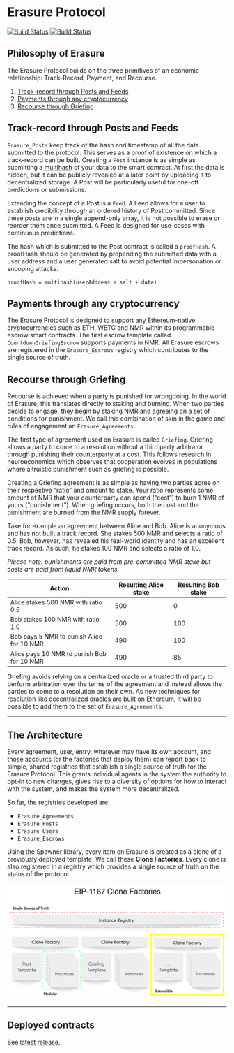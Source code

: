 # Erasure Protocol

[![Build Status](https://travis-ci.com/erasureprotocol/erasure-protocol.svg?branch=master)](https://travis-ci.com/erasureprotocol/erasure-protocol)
[![Build Status](https://github.com/erasureprotocol/erasure-protocol/workflows/CI/badge.svg)](https://github.com/erasureprotocol/erasure-protocol/actions)


## Philosophy of Erasure

The Erasure Protocol builds on the three primitives of an economic relationship: Track-Record, Payment, and Recourse.

1. [Track-record through Posts and Feeds](#track-record-through-posts-and-feeds)
2. [Payments through any cryptocurrency](#payments-through-any-cryptocurrency)
3. [Recourse through Griefing](#recourse-through-griefing)

## Track-record through Posts and Feeds

`Erasure_Posts` keep track of the hash and timestamp of all the data submitted to the protocol. This serves as a proof of existence on which a track-record can be built. Creating a `Post` instance is as simple as submitting a [multihash](https://github.com/multiformats/multihash) of your data to the smart contract. At first the data is hidden, but it can be publicly revealed at a later point by uploading it to decentralized storage. A Post will be particularly useful for one-off predictions or submissions.

Extending the concept of a Post is a `Feed`. A Feed allows for a user to establish credibility through an ordered history of Post committed. Since these posts are in a single append-only array, it is not possible to erase or reorder them once submitted. A Feed is designed for use-cases with continuous predictions.

The hash which is submitted to the Post contract is called a `proofHash`. A proofHash should be generated by prepending the submitted data with a user address and a user generated salt to avoid potential impersonation or snooping attacks.

```
proofHash = multihash(userAddress + salt + data)
```

## Payments through any cryptocurrency

The Erasure Protocol is designed to support any Ethereum-native cryptocurrencies such as ETH, WBTC and NMR within its programmable escrow smart contracts. The first escrow template called `CountdownGriefingEscrow` supports payments in NMR. All Erasure escrows are registered in the `Erasure_Escrows` registry which contributes to the single source of truth.

## Recourse through Griefing

Recourse is achieved when a party is punished for wrongdoing. In the world of Erasure, this translates directly to staking and burning. When two parties decide to engage, they begin by staking NMR and agreeing on a set of conditions for punishment. We call this combination of skin in the game and rules of engagement an `Erasure_Agreements`.

The first type of agreement used on Erasure is called `Griefing`. Griefing allows a party to come to a resolution without a third party arbitrator through punishing their counterparty at a cost. This follows research in neuroeconomics which observes that cooperation evolves in populations where altruistic punishment such as griefing is possible.

Creating a Griefing agreement is as simple as having two parties agree on their respective “ratio” and amount to stake. Your ratio represents some amount of NMR that your counterparty can spend (“cost”) to burn 1 NMR of yours (“punishment”). When griefing occurs, both the cost and the punishment are burned from the NMR supply forever.

Take for example an agreement between Alice and Bob. Alice is anonymous and has not built a track record. She stakes 500 NMR and selects a ratio of 0.5. Bob, however, has revealed his real-world identity and has an excellent track record. As such, he stakes 100 NMR and selects a ratio of 1.0.

*Please note: punishments are paid from pre-committed NMR stake but costs are paid from liquid NMR tokens.*

| Action                                     | Resulting Alice stake | Resulting Bob stake |
| ------------------------------------------ | --------------------- | ------------------- |
| Alice stakes 500 NMR with ratio 0.5        | 500                   | 0                   |
| Bob stakes 100 NMR with ratio 1.0          | 500                   | 100                 |
| Bob pays 5 NMR to punish Alice for 10 NMR  | 490                   | 100                 |
| Alice pays 10 NMR to punish Bob for 10 NMR | 490                   | 85                  |

Griefing avoids relying on a centralized oracle or a trusted third party to perform arbitration over the terms of the agreement and instead allows the parties to come to a resolution on their own. As new techniques for resolution like decentralized oracles are built on Ethereum, it will be possible to add them to the set of `Erasure_Agreements`.

---

## The Architecture

Every agreement, user, entry, whatever may have its own account, and those accounts (or the factories that deploy them) can report back to simple, shared registries that establish a single source of truth for the Erasure Protocol. This grants individual agents in the system the authority to opt-in to new changes, gives rise to a diversity of options for how to interact with the system, and makes the system more decentralized.

So far, the registries developed are:

- `Erasure_Agreements`
- `Erasure_Posts`
- `Erasure_Users`
- `Erasure_Escrows`

Using the Spawner library, every item on Erasure is created as a clone of a previously deployed template. We call these **Clone Factories**. Every clone is also registered in a registry which provides a single source of truth on the status of the protocol.

![Clone Factory](docs/clone-factory.png "Clone Factory")

---

## Deployed contracts

See [latest release](https://github.com/erasureprotocol/erasure-next-contracts/releases).
